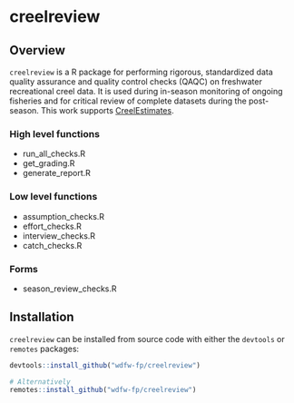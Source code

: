# creelreview

## Overview

`creelreview` is a R package for performing rigorous, standardized data quality assurance and quality control checks (QAQC) on freshwater recreational creel data. It is used during in-season monitoring of ongoing fisheries and for critical review of complete datasets during the post-season. This work supports [CreelEstimates](https://github.com/wdfw-fp/CreelEstimates).

### High level functions

-   run_all_checks.R
-   get_grading.R
-   generate_report.R

### Low level functions

-   assumption_checks.R
-   effort_checks.R
-   interview_checks.R
-   catch_checks.R

### Forms

-   season_review_checks.R

## Installation

`creelreview` can be installed from source code with either the `devtools` or `remotes` packages:

``` r
devtools::install_github("wdfw-fp/creelreview")

# Alternatively 
remotes::install_github("wdfw-fp/creelreview")
```
